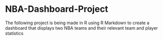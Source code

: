 # NBA-Dashboard-Project
The following project is being made in R using R Markdown to create a dashboard that displays two NBA teams and their relevant team and player statistics
